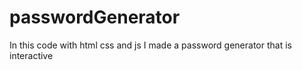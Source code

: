 # passwordGenerator
In this code with html css and js I made a password generator that is interactive 
